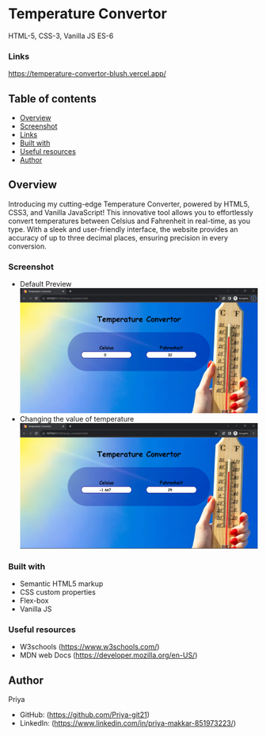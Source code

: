 # Temperature Convertor
HTML-5, CSS-3, Vanilla JS ES-6

### Links
https://temperature-convertor-blush.vercel.app/

## Table of contents
- [Overview](#overview)
- [Screenshot](#screenshot)
- [Links](#links)
- [Built with](#built-with)
- [Useful resources](#useful-resources)
- [Author](#author)

## Overview
Introducing my cutting-edge Temperature Converter, powered by HTML5, CSS3, and Vanilla JavaScript! This innovative tool allows you to effortlessly convert temperatures between Celsius and Fahrenheit in real-time, as you type. With a sleek and user-friendly interface, the website provides an accuracy of up to three decimal places, ensuring precision in every conversion. 

### Screenshot
- Default Preview
![](./preview/preview.png)
- Changing the value of temperature
![](./preview/preview1.png)

### Built with

- Semantic HTML5 markup
- CSS custom properties
- Flex-box
- Vanilla JS

### Useful resources
- W3schools (https://www.w3schools.com/)
- MDN web Docs (https://developer.mozilla.org/en-US/)

## Author
Priya
- GitHub: (https://github.com/Priya-git21)
- LinkedIn: (https://www.linkedin.com/in/priya-makkar-851973223/)
